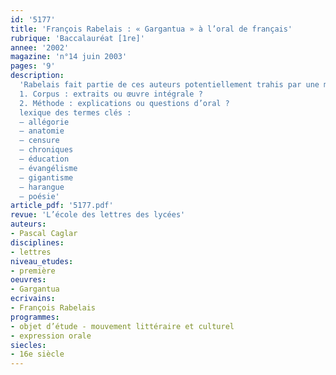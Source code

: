 ```yaml
---
id: '5177'
title: 'François Rabelais : « Gargantua » à l’oral de français'
rubrique: 'Baccalauréat [1re]'
annee: '2002'
magazine: 'n°14 juin 2003'
pages: '9'
description: 
  'Rabelais fait partie de ces auteurs potentiellement trahis par une mise en extraits trop hâtivement calibrés pour tel ou tel savoir requis par les programmes : l’éducation de Gargantua, l’abbaye de Thélème ou encore le prologue de l’os à moelle sont autant de textes fameux à usage simplificateur dans le cadre de l’étude de l’éducation humaniste, de l’utopie sous la Renaissance, de l’allégorie littéraire ou, pis encore, de l’argumentation et de la délibération. C’est pourquoi, si l’on considère que l’auteur doit occuper quelque place à côté de son texte, il est souhaitable, aussi souvent que possible, de donner à lire l’ouvrage entier à l’élève, recommandation hautement salutaire dans le cas de « Gargantua » dont (au besoin) on conseillera les versions en français modernisé.
  1. Corpus : extraits ou œuvre intégrale ?
  2. Méthode : explications ou questions d’oral ?
  lexique des termes clés :
  – allégorie
  – anatomie
  – censure
  – chroniques
  – éducation
  – évangélisme
  – gigantisme
  – harangue
  – poésie'
article_pdf: '5177.pdf'
revue: 'L’école des lettres des lycées'
auteurs:
- Pascal Caglar
disciplines:
- lettres
niveau_etudes:
- première
oeuvres:
- Gargantua
ecrivains:
- François Rabelais
programmes:
- objet d’étude - mouvement littéraire et culturel
- expression orale
siecles:
- 16e siècle
---
```

